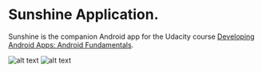 # Sunshine Application.

Sunshine is the companion Android app for the Udacity course [Developing Android Apps: Android Fundamentals](https://www.udacity.com/course/ud853).

![alt text](http://hapoojoon.com/sunshineImages/sunshine1.png) ![alt text](http://hapoojoon.com/sunshineImages/sunshine2.png)
